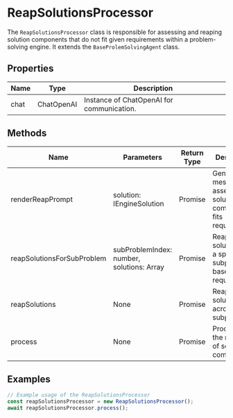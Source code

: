 # ReapSolutionsProcessor

The `ReapSolutionsProcessor` class is responsible for assessing and reaping solution components that do not fit given requirements within a problem-solving engine. It extends the `BaseProlemSolvingAgent` class.

## Properties

| Name     | Type                | Description                                   |
|----------|---------------------|-----------------------------------------------|
| chat     | ChatOpenAI          | Instance of ChatOpenAI for communication.     |

## Methods

| Name                        | Parameters                          | Return Type | Description                                                                 |
|-----------------------------|-------------------------------------|-------------|-----------------------------------------------------------------------------|
| renderReapPrompt            | solution: IEngineSolution           | Promise     | Generates messages for assessing if a solution component fits requirements. |
| reapSolutionsForSubProblem  | subProblemIndex: number, solutions: Array<IEngineSolution> | Promise<void> | Reaps solutions for a specific subproblem based on requirements.            |
| reapSolutions               | None                                | Promise<void> | Reaps solutions across all subproblems.                                     |
| process                     | None                                | Promise<void> | Processes the reaping of solution components.                               |

## Examples

```typescript
// Example usage of the ReapSolutionsProcessor
const reapSolutionsProcessor = new ReapSolutionsProcessor();
await reapSolutionsProcessor.process();
```